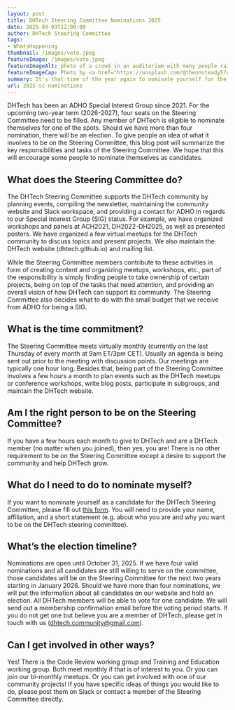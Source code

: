 ```yaml
---
layout: post
title: DHTech Steering Committee Nominations 2025
date: 2025-09-03T12:00:00
author: DHTech Steering Committee
tags:
- WhatsHappening
thumbnail: /images/vote.jpeg
featureImage: /images/vote.jpeg
featureImageAlt: photo of a crowd in an auditorium with many people raising their hands
featureImageCap: Photo by <a href="https://unsplash.com/@theunsteady5?utm_source=unsplash&utm_medium=referral&utm_content=creditCopyText">Edwin Andrade</a> on <a href="https://unsplash.com/photos/4V1dC_eoCwg?utm_source=unsplash&utm_medium=referral&utm_content=creditCopyText">Unsplash</a>
summary: It's that time of the year again to nominate yourself for the Steering Committee. This blog post summarizes the key responsibilities and tasks of the Steering Committee.
url: 2025-sc-nominations
---
```

DHTech has been an ADHO Special Interest Group since 2021. For the upcoming two-year term (2026-2027), four seats on the Steering Committee need to be filled. Any member of DHTech is eligible to nominate themselves for one of the spots. Should we have more than four nomination, there will be an election. To give people an idea of what it involves to be on the Steering Committee, this blog post will summarize the key responsibilities and tasks of the Steering Committee. We hope that this will encourage some people to nominate themselves as candidates.

## What does the Steering Committee do?
The DHTech Steering Committee supports the DHTech community by planning events, compiling the newsletter, maintaining the community website and Slack workspace, and providing a contact for ADHO in regards to our Special Interest Group (SIG) status. For example, we have organized workshops and panels at ACH2021, DH2022-DH2025, as well as presented posters. We have organized a few virtual meetups for the DHTech community to discuss topics and present projects. We also maintain the DHTech website (dhtech.github.io) and mailing list. 

While the Steering Committee members contribute to these activities in form of creating content and organizing meetups, workshops, etc., part of the responsibility is simply finding people to take ownership of certain projects, being on top of the tasks that need attention, and providing an overall vision of how DHTech can support its community. The Steering Committee also decides what to do with the small budget that we receive from ADHO for being a SIG.

## What is the time commitment?
The Steering Committee meets virtually monthly (currently on the last Thursday of every month at 9am ET/3pm CET). Usually an agenda is being sent out prior to the meeting with discussion points. Our meetings are typically one hour long. Besides that, being part of the Steering Committee involves a few hours a month to plan events such as the DHTech meetups or conference workshops, write blog posts, participate in subgroups, and maintain the DHTech website. 

## Am I the right person to be on the Steering Committee?
If you have a few hours each month to give to DHTech and are a DHTech member (no matter when you joined), then yes, you are! There is no other requirement to be on the Steering Committee except a desire to support the community and help DHTech grow. 

## What do I need to do to nominate myself?
If you want to nominate yourself as a candidate for the DHTech Steering Committee, please fill out [this form](https://forms.gle/oRWAcHyQU5jFyim49). You will need to provide your name, affiliation, and a short statement (e.g. about who you are and why you want to be on the DHTech steering committee). 

## What’s the election timeline?
Nominations are open until October 31, 2025. If we have four valid nominations and all candidates are still willing to serve on the committee, those candidates will be on the Steering Committee for the next two years starting in January 2026. Should we have more than four nominations, we will put the information about all candidates on our website and hold an election. All DHTech members will be able to vote for one candidate. We will send out a membership confirmation email before the voting period starts. If you do not get one but believe you are a member of DHTech, please get in touch with us (dhtech.community@gmail.com).

## Can I get involved in other ways?
Yes! There is the Code Review working group and Training and Education working group. Both meet monthly if that is of interest to you. Or you can join our bi-monthly meetups. Or you can get involved with one of our community projects! If you have specific ideas of things you would like to do, please post them on Slack or contact a member of the Steering Committee directly.

